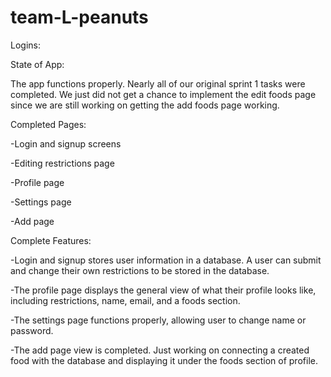 # team-L-peanuts


Logins: 



State of App:

The app functions properly. Nearly all of our original sprint 1 tasks were completed. We just did not get a chance to implement the edit foods page since we are still working on getting the add foods page working.

Completed Pages:

-Login and signup screens

-Editing restrictions page

-Profile page

-Settings page

-Add page

Complete Features:

-Login and signup stores user information in a database. A user can submit and change their own restrictions to be stored in the database.

-The profile page displays the general view of what their profile looks like, including restrictions, name, email, and a foods section.

-The settings page functions properly, allowing user to change name or password.

-The add page view is completed. Just working on connecting a created food with the database and displaying it under the foods section of profile.

